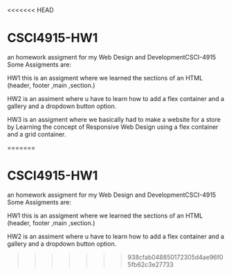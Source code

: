 <<<<<<< HEAD
# CSCI4915-HW1
an homework assigment for my Web Design and DevelopmentCSCI-4915 
Some Assigments are:


HW1 this is an assigment where we learned the sections of an HTML (header, footer ,main ,section.) 


HW2 is an assiment where u have to learn how to add a flex container and a gallery and a dropdown button option.


HW3 is an assigment where we basically had to make a website for a store by Learning the concept of Responsive Web Design using a flex container and a  grid container.

=======
# CSCI4915-HW1
an homework assigment for my Web Design and DevelopmentCSCI-4915 
Some Assigments are:


HW1 this is an assigment where we learned the sections of an HTML (header, footer ,main ,section.) 


HW2 is an assiment where u have to learn how to add a flex container and a gallery and a dropdown button option.
>>>>>>> 938cfab048850172305d4ae96f05fb62c3e27733
